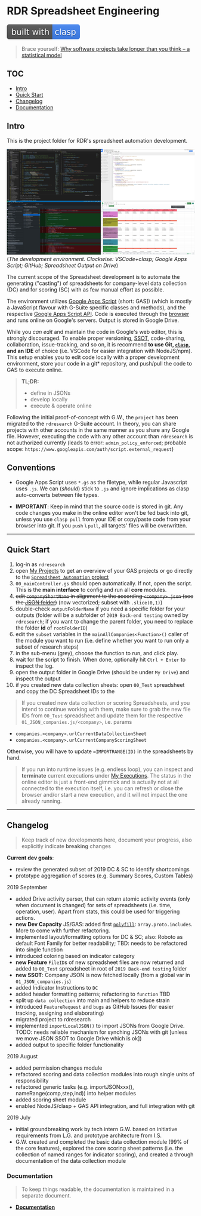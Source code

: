 # RDR Spreadsheet Engineering

[![clasp](docs/img/built%20with-clasp-4285f4.svg)](https://github.com/google/clasp)

> Brace yourself: [Why software projects take longer than you think – a statistical model](https://erikbern.com/2019/04/15/why-software-projects-take-longer-than-you-think-a-statistical-model.html)

## TOC

+ [Intro](#intro)
+ [Quick Start](#quick-start)
+ [Changelog](#changelog)
+ [Documentation](#documentation)

## Intro

This is the project folder for RDR's spreadsheet automation development.

![The development environment](docs/img/dev_environment.jpg)
(*The development environment. Clockwise: VSCode+clasp; Google Apps Script; GitHub; Spreadsheet Output on Drive*)

The current scope of the Spreadsheet development is to automate the generating ("casting") of spreadsheets for company-level data collection (DC) and for scoring (SC) with as few manual effort as possible.

The environment utilizes [Google Apps Script](https://developers.google.com/apps-script/) (short: GAS]) (which is mostly a JavaScript flavour with G-Suite specific classes and methods), and the respective [Google Apps Script API](https://www.google.com/script/start/). Code is executed through the [browser](https://script.google.com/home/my) and runs online on Google's servers. Output is stored in Google Drive. 

While you *can edit* and maintain the code in Google's web editor, this is strongly discouraged. To enable proper versioning, [SSOT](https://en.wikipedia.org/wiki/Single_source_of_truth), code-sharing, collaboration, issue-tracking, and so on, it is recommend **to use Git, [`clasp`](https://github.com/google/clasp), and an IDE** of choice (i.e. VSCode for easier integration with NodeJS/npm). This setup enables you to edit code locally with a proper development environment, store your code in a git* repository, and push/pull the code to GAS to execute online.

> **TL;DR:**
>
> + define in JSONs
> + develop locally
> + execute & operate online

Following the initial proof-of-concept with G.W., the `project` has been migrated to the `rdresearch` G-Suite account. In theory, you can share projects with other accounts in the same manner as you share any Google file. However, executing the code with any other account than `rdresearch` is not authorized currently (leads to error: `admin_policy_enforced`; probable scope: `https://www.googleapis.com/auth/script.external_request`)

## Conventions

+ Google Apps Script uses `*.gs` as the filetype, while regular Javascript uses `.js`. We can (*should*) stick to `.js` and ignore implications as clasp auto-converts between file types.

+ **IMPORTANT**: Keep in mind that the source code is stored in git. Any code changes you make in the online editor won't be fed back into git, unless you use `clasp pull` from your IDE or copy/paste code from your browser into git. If you `push` \ `pull`, all targets' files will be overwritten.

---

## Quick Start

1. log-in as `rdresearch`
2. open [My Projects](https://script.google.com/home/my) to get an overview of your GAS projects or go directly to the [`Spreadsheet Automation` project](https://script.google.com/a/opentechinstitute.org/d/1ZrUTGLLDXMZxkDB8BRaBpPb-p4ObTJrKI8FfJUN6cL10Iggc0TTalSC5)
3. `00_mainController.gs` should open automatically. If not, open the script. This is the **main interface** to config and run all **core** modules.
4. ~~edit `companyShortName` in alignment to the according `<company>.json` (see the [JSON folder](/json/))~~ (now vectorized; subset with `.slice(0,1)`)
5. double-check `outputFolderName` if you need a specific folder for your outputs (folder will be a subfolder of `2019 Back-end testing` owned by `rdresearch`; if you want to change the parent folder, you need to replace the folder **id**  of `rootFolderID`)
6. edit the `subset` variables in the `mainAllCompanies<Function>()` caller of the module you want to run (i.e. define whether you want to run only a subset of research steps)
7. in the sub-menu (grey), choose the function to run, and click play.
8. wait for the script to finish. When done, optionally hit `Ctrl + Enter` to inspect the log.
9. open the output folder in Google Drive (should be under `My Drive`) and inspect the output
10. if you created new data collection sheets: open `00_Test` spreadsheet and copy the DC Spreadsheet IDs to the 

> If you created new data collection or scoring Spreadsheets, and you intend to continue working with them, make sure to grab the new file IDs from `00_Test` spreadsheet and update them for the respective `01_JSON_companies.js/<company>`, i.e. params

+ `companies.<company>.urlCurrentDataCollectionSheet`
+ `companies.<company>.urlCurrentCompanyScoringSheet`

Otherwise, you will have to update `=IMPORTRANGE(ID)` in the spreadsheets by hand.

> If you run into runtime issues (e.g. endless loop), you can inspect and **terminate** current executions under [My Executions](https://script.google.com/u/3/home/executions). The status in the online editor is just a front-end gimmick and is actually not at all connected to the execution itself, i.e. you can refresh or close the browser and/or start a new execution, and it will not impact the one already running.

---

## Changelog

> Keep track of new developments here, document your progress, also explicitly indicate **breaking** changes

**Current dev goals**:

+ review the generated subset of 2019 DC & SC to identify shortcomings
+ prototype aggregation of scores (e.g. Summary Scores, Custom Tables)

2019 September

+ added Drive activity parser, that can return atomic activity events (only when document is changed) for sets of spreadsheets (i.e. time, operation, user). Apart from stats, this could be used for triggering actions.
+ **new Dev Capacity** JS/GAS: added first [`polyfill`](https://developer.mozilla.org/en-US/docs/Glossary/Polyfill): `array.proto.includes`. More to come with further refactoring.
+ implemented layout/formatting options for DC & SC; also: Roboto as default Font Family for better readability; TBD: needs to be refactored into single function
+ introduced coloring based on indicator category
+ **new Feature** `FileID`s of new spreadsheet files are now returned and added to `00_Test` spreadsheet in root of `2019 Back-end testing` folder
+ **new SSOT**: Company JSON is now fetched locally (from a global var in `01_JSON_companies.js`)
+ added Indicator Instructions to `DC`
+ added header formatting patterns; refactoring to `function` TBD
+ split up `data collection` into main and helpers to reduce strain
+ introduced `FeatureRequest` and `bugs` as GitHub Issues (for easier tracking, assigning and elaborating)
+ migrated project to rdresearch
+ implemented `importLocalJSON()` to import JSONs from Google Drive. TODO: needs reliable mechanism for synching JSONs with git [unless we move JSON SSOT to Google Drive which is ok])
+ added output to specific folder functionality

2019 August

+ added permission changes module
+ refactored scoring and data collection modules into rough single units of responsibility
+ refactored generic tasks (e.g. importJSONxxx(), nameRange(comp,step,ind)) into helper modules
+ added scoring sheet module
+ enabled NodeJS/clasp + GAS API integration, and full integration with git

2019 July

+ initial groundbreaking work by tech intern G.W. based on initiative requirements from L.G. and prototype architecture from I.S.
+ G.W. created and completed the basic data collection module (99% of the core features), explored the core scoring sheet patterns (i.e. the collection of named ranges for indicator scoring), and created a through documentation of the data collection module

### Documentation

> To keep things readable, the documentation is maintained in a separate document.

+ [**Documentation**](docs/documentation.MD)
